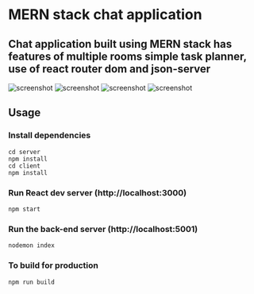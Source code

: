 # MERN stack chat application 

## Chat application built using MERN stack has features of multiple rooms simple task planner, use of react router dom and json-server

![screenshot](https://github.com/prakashjha18/MERN-chat-app/blob/main/screenshots/1.png)
![screenshot](https://github.com/prakashjha18/MERN-chat-app/blob/main/screenshots/2.png)
![screenshot](https://github.com/prakashjha18/MERN-chat-app/blob/main/screenshots/3.png)
![screenshot](https://github.com/prakashjha18/MERN-chat-app/blob/main/screenshots/4.png)
## Usage

### Install dependencies

```
cd server
npm install
cd client
npm install
```

### Run React dev server (http://localhost:3000)

```
npm start
```

### Run the back-end server (http://localhost:5001)

```
nodemon index
```

### To build for production

```
npm run build
```
